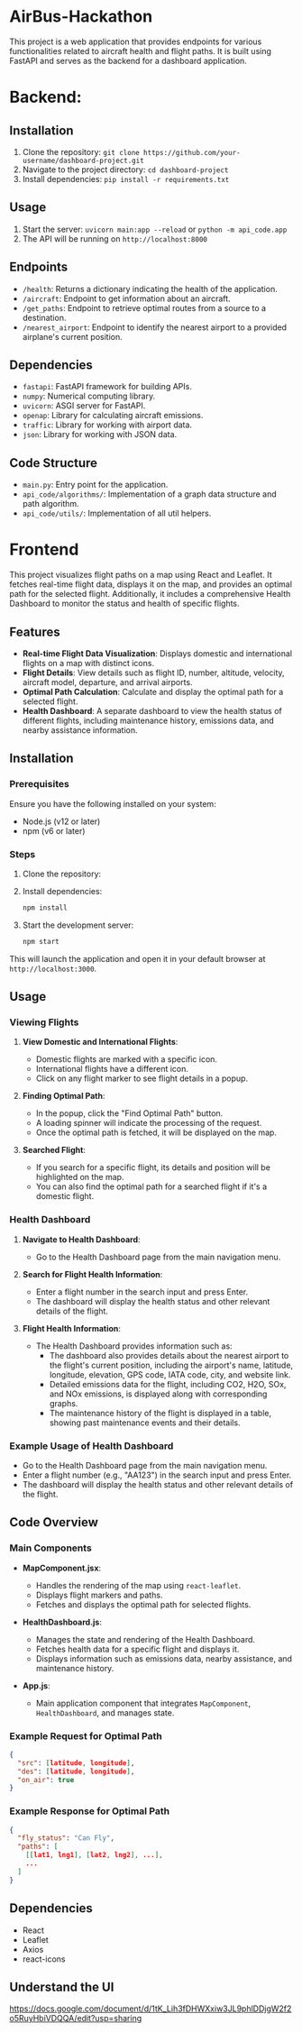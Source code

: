 # AirBus-Hackathon

This project is a web application that provides endpoints for various functionalities related to aircraft health and  flight paths. It is built using FastAPI and serves as the backend for a dashboard application.

# Backend:
## Installation


1. Clone the repository: `git clone https://github.com/your-username/dashboard-project.git`
2. Navigate to the project directory: `cd dashboard-project`
3. Install dependencies: `pip install -r requirements.txt`

## Usage

1. Start the server: `uvicorn main:app --reload` or  `python -m api_code.app`
2. The API will be running on `http://localhost:8000`

## Endpoints

- `/health`: Returns a dictionary indicating the health of the application.
- `/aircraft`: Endpoint to get information about an aircraft.
- `/get_paths`: Endpoint to retrieve optimal routes from a source to a destination.
- `/nearest_airport`: Endpoint to identify the nearest airport to a provided airplane's current position.


## Dependencies

- `fastapi`: FastAPI framework for building APIs.
- `numpy`: Numerical computing library.
- `uvicorn`: ASGI server for FastAPI.
- `openap`: Library for calculating aircraft emissions.
- `traffic`: Library for working with airport data.
- `json`: Library for working with JSON data.

## Code Structure

- `main.py`: Entry point for the application.
- `api_code/algorithms/`: Implementation of a graph data structure and path algorithm.
-  `api_code/utils/`: Implementation of all util helpers.

# Frontend
This project visualizes flight paths on a map using React and Leaflet. It fetches real-time flight data, displays it on the map, and provides an optimal path for the selected flight. Additionally, it includes a comprehensive Health Dashboard to monitor the status and health of specific flights.

## Features

- **Real-time Flight Data Visualization**: Displays domestic and international flights on a map with distinct icons.
- **Flight Details**: View details such as flight ID, number, altitude, velocity, aircraft model, departure, and arrival airports.
- **Optimal Path Calculation**: Calculate and display the optimal path for a selected flight.
- **Health Dashboard**: A separate dashboard to view the health status of different flights, including maintenance history, emissions data, and nearby assistance information.

## Installation

### Prerequisites

Ensure you have the following installed on your system:
- Node.js (v12 or later)
- npm (v6 or later)

### Steps

1. Clone the repository:

2. Install dependencies:
   ```sh
   npm install
   ```

3. Start the development server:
   ```sh
   npm start
   ```

This will launch the application and open it in your default browser at `http://localhost:3000`.

## Usage

### Viewing Flights

1. **View Domestic and International Flights**:
   - Domestic flights are marked with a specific icon.
   - International flights have a different icon.
   - Click on any flight marker to see flight details in a popup.

2. **Finding Optimal Path**:
   - In the popup, click the "Find Optimal Path" button.
   - A loading spinner will indicate the processing of the request.
   - Once the optimal path is fetched, it will be displayed on the map.

3. **Searched Flight**:
   - If you search for a specific flight, its details and position will be highlighted on the map.
   - You can also find the optimal path for a searched flight if it's a domestic flight.

### Health Dashboard

1. **Navigate to Health Dashboard**:
   - Go to the Health Dashboard page from the main navigation menu.

2. **Search for Flight Health Information**:
   - Enter a flight number in the search input and press Enter.
   - The dashboard will display the health status and other relevant details of the flight.

3. **Flight Health Information**:
   - The Health Dashboard provides information such as:
     - The dashboard also provides details about the nearest airport to the flight's current position, including the airport's name, latitude, longitude, elevation, GPS code, IATA code, city, and website link.   
     - Detailed emissions data for the flight, including CO2, H2O, SOx, and NOx emissions, is displayed along with corresponding graphs.
     - The maintenance history of the flight is displayed in a table, showing past maintenance events and their details.


### Example Usage of Health Dashboard

- Go to the Health Dashboard page from the main navigation menu.
- Enter a flight number (e.g., "AA123") in the search input and press Enter.
- The dashboard will display the health status and other relevant details of the flight.



## Code Overview

### Main Components

- **MapComponent.jsx**:
  - Handles the rendering of the map using `react-leaflet`.
  - Displays flight markers and paths.
  - Fetches and displays the optimal path for selected flights.

- **HealthDashboard.js**:
  - Manages the state and rendering of the Health Dashboard.
  - Fetches health data for a specific flight and displays it.
  - Displays information such as emissions data, nearby assistance, and maintenance history.

- **App.js**:
  - Main application component that integrates `MapComponent`, `HealthDashboard`, and manages state.


### Example Request for Optimal Path

```json
{
  "src": [latitude, longitude],
  "des": [latitude, longitude],
  "on_air": true
}
```

### Example Response for Optimal Path

```json
{
  "fly_status": "Can Fly",
  "paths": [
    [[lat1, lng1], [lat2, lng2], ...],
    ...
  ]
}
```

## Dependencies

- React
- Leaflet
- Axios
- react-icons


## Understand the UI
https://docs.google.com/document/d/1tK_Lih3fDHWXxiw3JL9phlDDjgW2f2o5RuyHbiVDQQA/edit?usp=sharing
